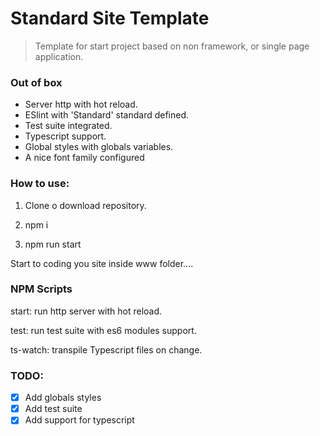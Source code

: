 # Standard Site Template

> Template for start project based on non framework, or single page application.

### Out of box

- Server http with hot reload.
- ESlint with 'Standard' standard defined.
- Test suite integrated.
- Typescript support.
- Global styles with globals variables.
- A nice font family configured

### How to use:

1. Clone o download repository.

2. npm i

3. npm run start

Start to coding you site inside www folder....

### NPM Scripts

start: run http server with hot reload.

test: run test suite with es6 modules support.

ts-watch: transpile Typescript files on change.

### TODO:

- [x] Add globals styles
- [x] Add test suite
- [x] Add support for typescript
